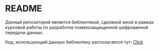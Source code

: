 # README

Данный репозиторий является библиотекой, сделаной мной в рамках курсовой работы по разработке помехозащищенной шифрованной передачи данных.

Код, использующий данную библиотеку располагается тут: [Click](https://github.com/UserCommon/stm32-radio-cipher-rust)